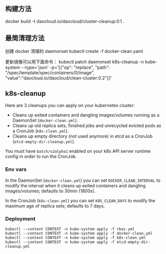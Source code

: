 ## 构建方法

docker build -t daocloud.io/daocloud/cluster-cleanup:0.1 .

## 最简清理方法

创建 docker 清理的 daemonset
kubectl create -f docker-clean.yaml

更新镜像可以用下面命令：
kubectl  patch daemonset  k8s-cleanup -n kube-system   --type='json' -p='[{"op": "replace", "path": "/spec/template/spec/containers/0/image", "value":"daocloud.io/daocloud/clean-cluster:0.2"}]'

## k8s-cleanup

Here are 3 cleanups you can apply on your kubernetes cluster:
* Cleans up exited containers and dangling images/volumes running as a DaemonSet (`docker-clean.yml`).
* Cleans up old replica sets, finished jobs and unrecycled evicted pods as a CronJob (`k8s-clean.yml`).
* Cleans up empty directory (not used anymore) in etcd as a CronJob (`etcd-empty-dir-cleanup.yml`).

You must have `batch/v2alpha1` enabled on your k8s API server runtime config in order to run the CronJob.

### Env vars
In the DaemonSet (`docker-clean.yml`) you can set `DOCKER_CLEAN_INTERVAL` to modify the interval when it cleans up exited containers and dangling images/volumes; defaults to 30min (1800s).

In the CronJob (`k8s-clean.yml`) you can set `K8S_CLEAN_DAYS` to modify the maximum age of replica sets; defaults to 7 days.

### Deployment

```
kubectl --context CONTEXT -n kube-system apply -f rbac.yml
kubectl --context CONTEXT -n kube-system apply -f docker-clean.yml
kubectl --context CONTEXT -n kube-system apply -f k8s-clean.yml
kubectl --context CONTEXT -n kube-system apply -f etcd-empty-dir-cleanup.yml
```

